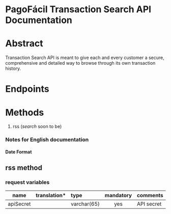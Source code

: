 PagoFácil Transaction Search API Documentation
==============================================

# Abstract

Transaction Search API is meant to give each and every customer a secure, comprehensive and detailed way to browse through its own transaction history.

# Endpoints

# Methods

1. rss (*search* soon to be)

### Notes for English documentation

#### Date Format

## rss method

### request variables

|**name**|**translation***|**type**|**mandatory**|**comments**|
|-----|-----|:-----|:-----:|:-----|
|apiSecret||varchar(65)|yes|API secret|

